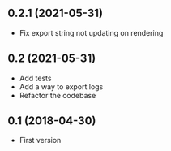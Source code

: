 ## 0.2.1 (2021-05-31)
- Fix export string not updating on rendering

## 0.2 (2021-05-31)
- Add tests
- Add a way to export logs
- Refactor the codebase

## 0.1 (2018-04-30)
- First version